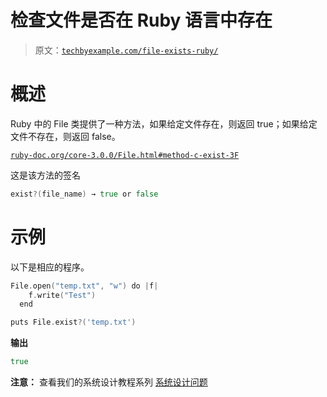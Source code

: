# 检查文件是否在 Ruby 语言中存在

> 原文：[`techbyexample.com/file-exists-ruby/`](https://techbyexample.com/file-exists-ruby/)

# **概述**

Ruby 中的 File 类提供了一种方法，如果给定文件存在，则返回 true；如果给定文件不存在，则返回 false。

[`ruby-doc.org/core-3.0.0/File.html#method-c-exist-3F`](https://ruby-doc.org/core-3.0.0/File.html#method-c-exist-3F)

这是该方法的签名

```go
exist?(file_name) → true or false
```

# **示例**

以下是相应的程序。

```go
File.open("temp.txt", "w") do |f|     
    f.write("Test")   
  end

puts File.exist?('temp.txt')
```

**输出**

```go
true
```

**注意：** 查看我们的系统设计教程系列 [系统设计问题](https://techbyexample.com/system-design-questions/)
